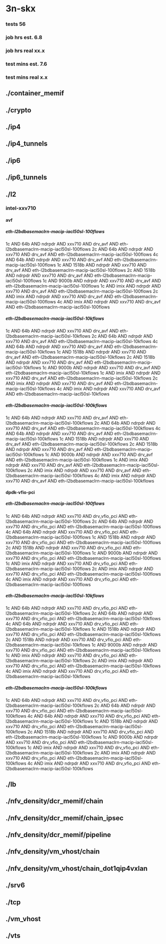 # 3n-skx
### tests 56
### job hrs est. 6.8
### job hrs real xx.x
### test mins est. 7.6
### test mins real x.x
## ./container_memif
## ./crypto
## ./ip4
## ./ip4_tunnels
## ./ip6
## ./ip6_tunnels
## ./l2
### intel-xxv710
#### avf
##### eth-l2bdbasemaclrn-macip-iacl50sl-100flows
1c AND 64b AND ndrpdr AND xxv710 AND drv_avf AND eth-l2bdbasemaclrn-macip-iacl50sl-100flows
2c AND 64b AND ndrpdr AND xxv710 AND drv_avf AND eth-l2bdbasemaclrn-macip-iacl50sl-100flows
4c AND 64b AND ndrpdr AND xxv710 AND drv_avf AND eth-l2bdbasemaclrn-macip-iacl50sl-100flows
1c AND 1518b AND ndrpdr AND xxv710 AND drv_avf AND eth-l2bdbasemaclrn-macip-iacl50sl-100flows
2c AND 1518b AND ndrpdr AND xxv710 AND drv_avf AND eth-l2bdbasemaclrn-macip-iacl50sl-100flows
1c AND 9000b AND ndrpdr AND xxv710 AND drv_avf AND eth-l2bdbasemaclrn-macip-iacl50sl-100flows
1c AND imix AND ndrpdr AND xxv710 AND drv_avf AND eth-l2bdbasemaclrn-macip-iacl50sl-100flows
2c AND imix AND ndrpdr AND xxv710 AND drv_avf AND eth-l2bdbasemaclrn-macip-iacl50sl-100flows
4c AND imix AND ndrpdr AND xxv710 AND drv_avf AND eth-l2bdbasemaclrn-macip-iacl50sl-100flows
##### eth-l2bdbasemaclrn-macip-iacl50sl-10kflows
1c AND 64b AND ndrpdr AND xxv710 AND drv_avf AND eth-l2bdbasemaclrn-macip-iacl50sl-10kflows
2c AND 64b AND ndrpdr AND xxv710 AND drv_avf AND eth-l2bdbasemaclrn-macip-iacl50sl-10kflows
4c AND 64b AND ndrpdr AND xxv710 AND drv_avf AND eth-l2bdbasemaclrn-macip-iacl50sl-10kflows
1c AND 1518b AND ndrpdr AND xxv710 AND drv_avf AND eth-l2bdbasemaclrn-macip-iacl50sl-10kflows
2c AND 1518b AND ndrpdr AND xxv710 AND drv_avf AND eth-l2bdbasemaclrn-macip-iacl50sl-10kflows
1c AND 9000b AND ndrpdr AND xxv710 AND drv_avf AND eth-l2bdbasemaclrn-macip-iacl50sl-10kflows
1c AND imix AND ndrpdr AND xxv710 AND drv_avf AND eth-l2bdbasemaclrn-macip-iacl50sl-10kflows
2c AND imix AND ndrpdr AND xxv710 AND drv_avf AND eth-l2bdbasemaclrn-macip-iacl50sl-10kflows
4c AND imix AND ndrpdr AND xxv710 AND drv_avf AND eth-l2bdbasemaclrn-macip-iacl50sl-10kflows
##### eth-l2bdbasemaclrn-macip-iacl50sl-100kflows
1c AND 64b AND ndrpdr AND xxv710 AND drv_avf AND eth-l2bdbasemaclrn-macip-iacl50sl-100kflows
2c AND 64b AND ndrpdr AND xxv710 AND drv_avf AND eth-l2bdbasemaclrn-macip-iacl50sl-100kflows
4c AND 64b AND ndrpdr AND xxv710 AND drv_avf AND eth-l2bdbasemaclrn-macip-iacl50sl-100kflows
1c AND 1518b AND ndrpdr AND xxv710 AND drv_avf AND eth-l2bdbasemaclrn-macip-iacl50sl-100kflows
2c AND 1518b AND ndrpdr AND xxv710 AND drv_avf AND eth-l2bdbasemaclrn-macip-iacl50sl-100kflows
1c AND 9000b AND ndrpdr AND xxv710 AND drv_avf AND eth-l2bdbasemaclrn-macip-iacl50sl-100kflows
1c AND imix AND ndrpdr AND xxv710 AND drv_avf AND eth-l2bdbasemaclrn-macip-iacl50sl-100kflows
2c AND imix AND ndrpdr AND xxv710 AND drv_avf AND eth-l2bdbasemaclrn-macip-iacl50sl-100kflows
4c AND imix AND ndrpdr AND xxv710 AND drv_avf AND eth-l2bdbasemaclrn-macip-iacl50sl-100kflows
#### dpdk-vfio-pci
##### eth-l2bdbasemaclrn-macip-iacl50sl-100flows
1c AND 64b AND ndrpdr AND xxv710 AND drv_vfio_pci AND eth-l2bdbasemaclrn-macip-iacl50sl-100flows
2c AND 64b AND ndrpdr AND xxv710 AND drv_vfio_pci AND eth-l2bdbasemaclrn-macip-iacl50sl-100flows
4c AND 64b AND ndrpdr AND xxv710 AND drv_vfio_pci AND eth-l2bdbasemaclrn-macip-iacl50sl-100flows
1c AND 1518b AND ndrpdr AND xxv710 AND drv_vfio_pci AND eth-l2bdbasemaclrn-macip-iacl50sl-100flows
2c AND 1518b AND ndrpdr AND xxv710 AND drv_vfio_pci AND eth-l2bdbasemaclrn-macip-iacl50sl-100flows
1c AND 9000b AND ndrpdr AND xxv710 AND drv_vfio_pci AND eth-l2bdbasemaclrn-macip-iacl50sl-100flows
1c AND imix AND ndrpdr AND xxv710 AND drv_vfio_pci AND eth-l2bdbasemaclrn-macip-iacl50sl-100flows
2c AND imix AND ndrpdr AND xxv710 AND drv_vfio_pci AND eth-l2bdbasemaclrn-macip-iacl50sl-100flows
4c AND imix AND ndrpdr AND xxv710 AND drv_vfio_pci AND eth-l2bdbasemaclrn-macip-iacl50sl-100flows
##### eth-l2bdbasemaclrn-macip-iacl50sl-10kflows
1c AND 64b AND ndrpdr AND xxv710 AND drv_vfio_pci AND eth-l2bdbasemaclrn-macip-iacl50sl-10kflows
2c AND 64b AND ndrpdr AND xxv710 AND drv_vfio_pci AND eth-l2bdbasemaclrn-macip-iacl50sl-10kflows
4c AND 64b AND ndrpdr AND xxv710 AND drv_vfio_pci AND eth-l2bdbasemaclrn-macip-iacl50sl-10kflows
1c AND 1518b AND ndrpdr AND xxv710 AND drv_vfio_pci AND eth-l2bdbasemaclrn-macip-iacl50sl-10kflows
2c AND 1518b AND ndrpdr AND xxv710 AND drv_vfio_pci AND eth-l2bdbasemaclrn-macip-iacl50sl-10kflows
1c AND 9000b AND ndrpdr AND xxv710 AND drv_vfio_pci AND eth-l2bdbasemaclrn-macip-iacl50sl-10kflows
1c AND imix AND ndrpdr AND xxv710 AND drv_vfio_pci AND eth-l2bdbasemaclrn-macip-iacl50sl-10kflows
2c AND imix AND ndrpdr AND xxv710 AND drv_vfio_pci AND eth-l2bdbasemaclrn-macip-iacl50sl-10kflows
4c AND imix AND ndrpdr AND xxv710 AND drv_vfio_pci AND eth-l2bdbasemaclrn-macip-iacl50sl-10kflows
##### eth-l2bdbasemaclrn-macip-iacl50sl-100kflows
1c AND 64b AND ndrpdr AND xxv710 AND drv_vfio_pci AND eth-l2bdbasemaclrn-macip-iacl50sl-100kflows
2c AND 64b AND ndrpdr AND xxv710 AND drv_vfio_pci AND eth-l2bdbasemaclrn-macip-iacl50sl-100kflows
4c AND 64b AND ndrpdr AND xxv710 AND drv_vfio_pci AND eth-l2bdbasemaclrn-macip-iacl50sl-100kflows
1c AND 1518b AND ndrpdr AND xxv710 AND drv_vfio_pci AND eth-l2bdbasemaclrn-macip-iacl50sl-100kflows
2c AND 1518b AND ndrpdr AND xxv710 AND drv_vfio_pci AND eth-l2bdbasemaclrn-macip-iacl50sl-100kflows
1c AND 9000b AND ndrpdr AND xxv710 AND drv_vfio_pci AND eth-l2bdbasemaclrn-macip-iacl50sl-100kflows
1c AND imix AND ndrpdr AND xxv710 AND drv_vfio_pci AND eth-l2bdbasemaclrn-macip-iacl50sl-100kflows
2c AND imix AND ndrpdr AND xxv710 AND drv_vfio_pci AND eth-l2bdbasemaclrn-macip-iacl50sl-100kflows
4c AND imix AND ndrpdr AND xxv710 AND drv_vfio_pci AND eth-l2bdbasemaclrn-macip-iacl50sl-100kflows
## ./lb
## ./nfv_density/dcr_memif/chain
## ./nfv_density/dcr_memif/chain_ipsec
## ./nfv_density/dcr_memif/pipeline
## ./nfv_density/vm_vhost/chain
## ./nfv_density/vm_vhost/chain_dot1qip4vxlan
## ./srv6
## ./tcp
## ./vm_vhost
## ./vts
